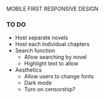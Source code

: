 MOBILE FIRST RESPONSIVE DESIGN

### TO DO
- Host separate novels
- Host each individual chapters
- Search function 
    - Allow searching by novel
    - Highlight text to allow
- Aesthetics
    - Allow users to change fonts
    - Dark mode
    - Turn on censorship?

###